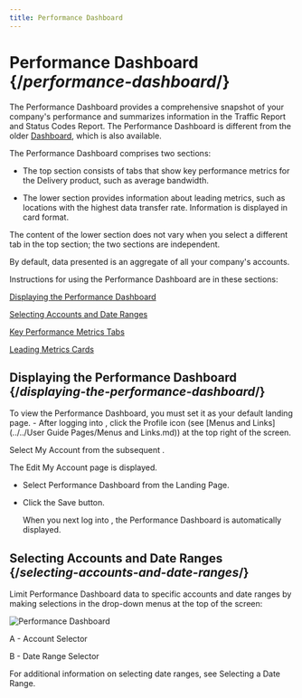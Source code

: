 ```yaml
---
title: Performance Dashboard
---
```

# Performance Dashboard {/*performance-dashboard*/}

The Performance Dashboard provides a comprehensive snapshot of your company's performance and summarizes information in the Traffic Report and Status Codes Report. The Performance Dashboard is different from the older [Dashboard](/delivery/control/support_tools/dashboard), which is also available.

The Performance Dashboard comprises two sections:

- The top section consists of tabs that show key performance metrics for the Delivery product, such as average bandwidth.

- The lower section provides information about leading metrics, such as locations with the highest data transfer rate. Information is displayed in card format.

<Callout type="info">The content of the lower section does not vary when you select a different tab in the top section; the two sections are independent.</Callout>

By default, data presented is an aggregate of all your company's accounts.

Instructions for using the Performance Dashboard are in these sections:

[Displaying the Performance Dashboard](#displaying-the-performance-dashboard)

[Selecting Accounts and Date Ranges](#selecting-accounts-and-date-ranges)

[Key Performance Metrics Tabs](#key-performance-metrics-tabs)

[Leading Metrics Cards](#leading-metrics-cards)

## Displaying the Performance Dashboard {/*displaying-the-performance-dashboard*/}

To view the Performance Dashboard, you must set it as your default landing page. - After logging into , click the Profile icon (see [Menus and Links](../../User Guide Pages/Menus and Links.md)) at the top right of the screen.

Select My Account from the subsequent .

The Edit My Account page is displayed.

*   Select Performance Dashboard from the Landing Page.

*   Click the Save button.

    When you next log into , the Performance Dashboard is automatically displayed.

## Selecting Accounts and Date Ranges {/*selecting-accounts-and-date-ranges*/}

Limit Performance Dashboard data to specific accounts and date ranges by making selections in the drop-down menus at the top of the screen:

![Performance Dashboard](/images/delivery/control/performance-dashboard.png)

A - Account Selector

B - Date Range Selector

For additional information on selecting date ranges, see Selecting a Date Range.
